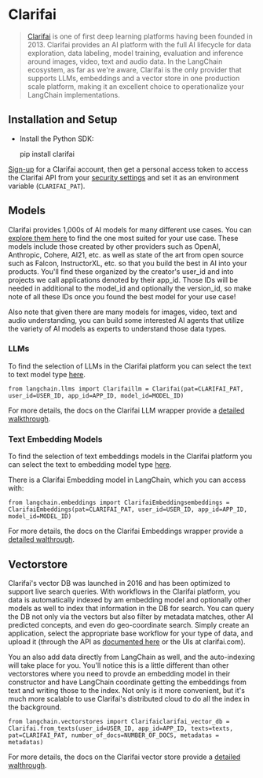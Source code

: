 Clarifai
========

> [Clarifai](https://clarifai.com) is one of first deep learning platforms having been founded in 2013. Clarifai provides an AI platform with the full AI lifecycle for data exploration, data labeling, model training, evaluation and inference around images, video, text and audio data. In the LangChain ecosystem, as far as we're aware, Clarifai is the only provider that supports LLMs, embeddings and a vector store in one production scale platform, making it an excellent choice to operationalize your LangChain implementations.

Installation and Setup[](#installation-and-setup "Direct link to Installation and Setup")
------------------------------------------------------------------------------------------

*   Install the Python SDK:

    pip install clarifai

[Sign-up](https://clarifai.com/signup) for a Clarifai account, then get a personal access token to access the Clarifai API from your [security settings](https://clarifai.com/settings/security) and set it as an environment variable (`CLARIFAI_PAT`).

Models[](#models "Direct link to Models")
------------------------------------------

Clarifai provides 1,000s of AI models for many different use cases. You can [explore them here](https://clarifai.com/explore) to find the one most suited for your use case. These models include those created by other providers such as OpenAI, Anthropic, Cohere, AI21, etc. as well as state of the art from open source such as Falcon, InstructorXL, etc. so that you build the best in AI into your products. You'll find these organized by the creator's user\_id and into projects we call applications denoted by their app\_id. Those IDs will be needed in additional to the model\_id and optionally the version\_id, so make note of all these IDs once you found the best model for your use case!

Also note that given there are many models for images, video, text and audio understanding, you can build some interested AI agents that utilize the variety of AI models as experts to understand those data types.

### LLMs[](#llms "Direct link to LLMs")

To find the selection of LLMs in the Clarifai platform you can select the text to text model type [here](https://clarifai.com/explore/models?filterData=%5B%7B%22field%22%3A%22model_type_id%22%2C%22value%22%3A%5B%22text-to-text%22%5D%7D%5D&page=1&perPage=24).

    from langchain.llms import Clarifaillm = Clarifai(pat=CLARIFAI_PAT, user_id=USER_ID, app_id=APP_ID, model_id=MODEL_ID)

For more details, the docs on the Clarifai LLM wrapper provide a [detailed walkthrough](/docs/integrations/llms/clarifai.html).

### Text Embedding Models[](#text-embedding-models "Direct link to Text Embedding Models")

To find the selection of text embeddings models in the Clarifai platform you can select the text to embedding model type [here](https://clarifai.com/explore/models?page=1&perPage=24&filterData=%5B%7B%22field%22%3A%22model_type_id%22%2C%22value%22%3A%5B%22text-embedder%22%5D%7D%5D).

There is a Clarifai Embedding model in LangChain, which you can access with:

    from langchain.embeddings import ClarifaiEmbeddingsembeddings = ClarifaiEmbeddings(pat=CLARIFAI_PAT, user_id=USER_ID, app_id=APP_ID, model_id=MODEL_ID)

For more details, the docs on the Clarifai Embeddings wrapper provide a [detailed walthrough](/docs/integrations/text_embedding/clarifai.html).

Vectorstore[](#vectorstore "Direct link to Vectorstore")
---------------------------------------------------------

Clarifai's vector DB was launched in 2016 and has been optimized to support live search queries. With workflows in the Clarifai platform, you data is automatically indexed by am embedding model and optionally other models as well to index that information in the DB for search. You can query the DB not only via the vectors but also filter by metadata matches, other AI predicted concepts, and even do geo-coordinate search. Simply create an application, select the appropriate base workflow for your type of data, and upload it (through the API as [documented here](https://docs.clarifai.com/api-guide/data/create-get-update-delete) or the UIs at clarifai.com).

You an also add data directly from LangChain as well, and the auto-indexing will take place for you. You'll notice this is a little different than other vectorstores where you need to provde an embedding model in their constructor and have LangChain coordinate getting the embeddings from text and writing those to the index. Not only is it more convenient, but it's much more scalable to use Clarifai's distributed cloud to do all the index in the background.

    from langchain.vectorstores import Clarifaiclarifai_vector_db = Clarifai.from_texts(user_id=USER_ID, app_id=APP_ID, texts=texts, pat=CLARIFAI_PAT, number_of_docs=NUMBER_OF_DOCS, metadatas = metadatas)

For more details, the docs on the Clarifai vector store provide a [detailed walthrough](/docs/integrations/text_embedding/clarifai.html).